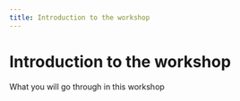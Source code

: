 ```yaml
---
title: Introduction to the workshop
---
```


# Introduction to the workshop

What you will go through in this workshop


